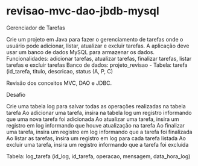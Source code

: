 # revisao-mvc-dao-jbdb-mysql

Gerenciador de Tarefas

Crie um projeto em Java para fazer o gerenciamento de tarefas onde o usuário pode adicionar, listar, atualizar e excluir tarefas. A aplicação deve usar um banco de dados MySQL para armazenar os dados.
Funcionalidades: adicionar tarefas, atualizar tarefas, finalizar tarefas, listar tarefas e excluir tarefas
Banco de dados: projeto_revisao - Tabela: tarefa (id_tarefa, titulo, descricao, status (A, P, C)

Revisão dos conceitos MVC, DAO e JDBC.

Desafio

Crie uma tabela log para salvar todas as operações realizadas na tabela tarefa
Ao adicionar uma tarefa, insira na tabela log um registro informando que uma nova tarefa foi adicionada
Ao atualizar uma tarefa, insira um registro em log informando que houve atualização na tarefa
Ao finalizar uma tarefa, insira um registro em log informando que a tarefa foi finalizada
Ao listar as tarefas, insira um registro em log para cada tarefa listada
Ao excluir uma tarefa, insira um registro informando que a tarefa foi excluída

Tabela: log_tarefa (id_log, id_tarefa, operacao, mensagem, data_hora_log)
